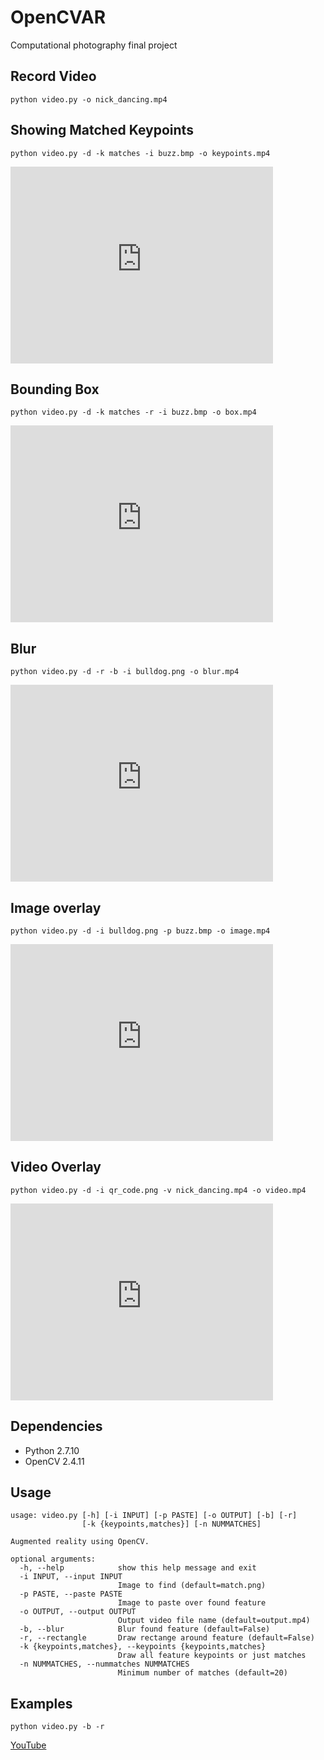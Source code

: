 # OpenCVAR
Computational photography final project

## Record Video

```
python video.py -o nick_dancing.mp4
```

## Showing Matched Keypoints

```
python video.py -d -k matches -i buzz.bmp -o keypoints.mp4
```

<iframe width="420" height="315" src="https://www.youtube.com/embed/BKH8z2Yr1S4" frameborder="0" allowfullscreen></iframe>

## Bounding Box

```
python video.py -d -k matches -r -i buzz.bmp -o box.mp4
```

<iframe width="420" height="315" src="https://www.youtube.com/embed/g28XrxfDJ80" frameborder="0" allowfullscreen></iframe>

## Blur

```
python video.py -d -r -b -i bulldog.png -o blur.mp4
```

<iframe width="420" height="315" src="https://www.youtube.com/embed/SEqr9iqpNN4" frameborder="0" allowfullscreen></iframe>

## Image overlay

```
python video.py -d -i bulldog.png -p buzz.bmp -o image.mp4
```

<iframe width="420" height="315" src="https://www.youtube.com/embed/Vpcl604ui0o" frameborder="0" allowfullscreen></iframe>

## Video Overlay

```
python video.py -d -i qr_code.png -v nick_dancing.mp4 -o video.mp4
```

<iframe width="420" height="315" src="https://www.youtube.com/embed/bWGAgWVjzYI" frameborder="0" allowfullscreen></iframe>

## Dependencies
* Python 2.7.10
* OpenCV 2.4.11

## Usage
```
usage: video.py [-h] [-i INPUT] [-p PASTE] [-o OUTPUT] [-b] [-r]
                [-k {keypoints,matches}] [-n NUMMATCHES]

Augmented reality using OpenCV.

optional arguments:
  -h, --help            show this help message and exit
  -i INPUT, --input INPUT
                        Image to find (default=match.png)
  -p PASTE, --paste PASTE
                        Image to paste over found feature
  -o OUTPUT, --output OUTPUT
                        Output video file name (default=output.mp4)
  -b, --blur            Blur found feature (default=False)
  -r, --rectangle       Draw rectange around feature (default=False)
  -k {keypoints,matches}, --keypoints {keypoints,matches}
                        Draw all feature keypoints or just matches
  -n NUMMATCHES, --nummatches NUMMATCHES
                        Minimum number of matches (default=20)
```

## Examples

```
python video.py -b -r
```
[YouTube]()
